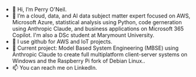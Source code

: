 - 👋 Hi, I’m Perry O'Neil.
- 👀 I’m a cloud, data, and AI data subject matter expert focused on AWS, Microsoft Azure, statistical analysis using Python, code gerneration using Anthropic Claude, and business applications on Microsoft 365 Copilot. I'm also a DSc student at Marymount University.
- 🌱 I use github for AWS and IoT projects.
- 💞️ Current project: Model Based System Engineering (MBSE) using Anthropic Claude to create full multiplatform client-server systems on Windows and the Raspberry Pi fork of Debian Linux..
- 📫 You can reach me on LinkedIn.

<!---
perryoneil/perryoneil is a ✨ special ✨ repository because its `README.md` (this file) appears on your GitHub profile.
You can click the Preview link to take a look at your changes.
--->
